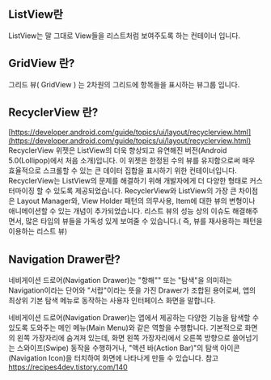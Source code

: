 ## ListView란

ListView는 말 그대로 View들을 리스트처럼 보여주도록 하는 컨테이너 입니다.

## GridView 란?

그리드 뷰( GridView ) 는 2차원의 그리드에 항목들을 표시하는 뷰그룹 입니다.

## RecyclerView 란?

[https://developer.android.com/guide/topics/ui/layout/recyclerview.html](https://developer.android.com/guide/topics/ui/layout/recyclerview.html)
RecyclerView 위젯은 ListView의 더욱 향상되고 유연해진 버전(Android 5.0(Lollipop)에서 처음 소개)입니다. 이 위젯은 한정된 수의 뷰를 유지함으로써 매우 효율적으로 스크롤할 수 있는 큰 데이터 집합을 표시하기 위한 컨테이너입니다.
RecyclerView는 ListView의 문제를 해결하기 위해 개발자에게 더 다양한 형태로 커스터마이징 할 수 있도록 제공되었습니다. RecyclerView와 ListView의 가장 큰 차이점은 Layout Manager와, View Holder 패턴의 의무사용, Item에 대한 뷰의 변형이나 애니메이션할 수 있는 개념이 추가되었습니다. 리스트 뷰의 성능 상의 이슈도 해결해주면서, 많은 타입의 뷰들을 가독성 있게 보여줄 수 있습니다.( 즉, 뷰를 재사용하는 패턴을 이용하는 리스트 뷰)

## Navigation Drawer란?
네비게이션 드로어(Navigation Drawer)는 "항해"" 또는 "탐색"을 의미하는 Navigation이라는 단어와 "서랍"이라는 뜻을 가진 Drawer가 조합된 용어로써, 앱의 최상위 기본 탐색 메뉴로 동작하는 사용자 인터페이스 화면을 말합니다.

네비게이션 드로어(Navigation Drawer)는 앱에서 제공하는 다양한 기능을 탐색할 수 있도록 도와주는 메인 메뉴(Main Menu)와 같은 역할을 수행합니다. 기본적으로 화면의 왼쪽 가장자리에 숨겨져 있는데, 화면 왼쪽 가장자리에서 오른쪽 방향으로 쓸어넘기는 스와이프(Swipe) 동작을 수행하거나, "액션 바(Action Bar)"의 탐색 아이콘(Navigation Icon)을 터치하여 화면에 나타나게 만들 수 있습니다.
참고 https://recipes4dev.tistory.com/140
